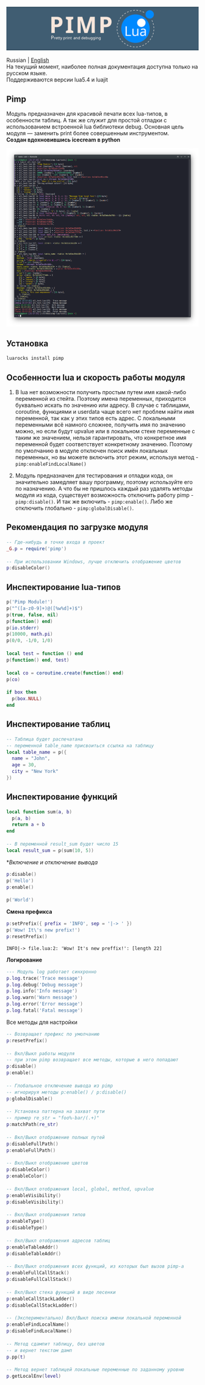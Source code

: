 ![Screenshot](https://github.com/uriid1/pimp-lua/blob/main/screenshots/pimp_logo.png)

Russian | [English](README_EN.md)</br>
На текущий момент, наиболее полная документация доступна только на русском языке.</br>
Поддерживаются версии lua5.4 и luajit

## Pimp
Модуль предназначен для красивой печати всех lua-типов, в особенности таблиц. А так же служит для простой отладки с использованием встроенной lua библиотеки debug.
Основная цель модуля — заменить print более совершенным инструментом.</br>
<b>Создан вдохновившись icecream в python</b>

![Screenshot](https://github.com/uriid1/pimp-lua/blob/main/screenshots/screenshot.png)

## Установка
```bash
luarocks install pimp
```

## Особенности lua и скорость работы модуля
1. В lua нет возможности получить простым путем имя какой-либо переменной из стейта.
Поэтому имена переменных, приходится буквально искать по значению или адресу.
В случае с таблицами, coroutine, функциями и userdata чаще всего нет проблем найти имя переменной, так как у этих типов есть адрес. С локальными переменными всё намного сложнее, получить имя по значению можно, но если будут upvalue или в локальном стеке переменные с таким же значением, нельзя гарантировать, что конкретное имя переменной будет соответствует конкретному значению. Поэтому по умолчанию в модуле отключен поиск имён локальных переменных, но вы можете включить этот режим, используя метод - `pimp:enableFindLocalName()`

2. Модуль предназначен для тестирования и отладки кода, он значительно замедляет вашу программу, поэтому используйте его по назначению. А что бы не пришлось каждый раз удалять методы модуля из кода, существует возможность отключить работу pimp - `pimp:disable()`. И так же включить - `pimp:enable()`. Либо же отключить глобально - `pimp:globalDisable()`.

## Рекомендация по загрузке модуля
```lua
-- Где-нибудь в точке входа в проект
_G.p = require('pimp')

-- При использовании Windows, лучше отключить отображение цветов
p:disableColor()
```

## Инспектирование lua-типов
```lua
p('Pimp Module!')
p("^([a-z0-9]+)@([%w%d]+)$")
p(true, false, nil)
p(function() end)
p(io.stderr)
p(10000, math.pi)
p(0/0, -1/0, 1/0)

local test = function () end
p(function() end, test)

local co = coroutine.create(function() end)
p(co)

if box then
  p(box.NULL)
end
```

## Инспектирование таблиц
```lua
-- Таблица будет распечатана
-- переменной table_name присвоиться ссылка на таблицу
local table_name = p({
  name = "John",
  age = 30,
  city = "New York"
})
```

## Инспектирование функций
```lua
local function sum(a, b)
  p(a, b)
  return a + b
end

-- В переменной result_sum будет число 15
local result_sum = p(sum(10, 5))
```

**Включение и отключение вывода*
```lua
p:disable()
p('Hello')
p:enable()

p('World')
```

**Смена префикса**
```lua
p:setPrefix({ prefix = 'INFO', sep = '|-> ' })
p('Wow! It\'s new prefix!')
p:resetPrefix()
```
```
INFO|-> file.lua:2: 'Wow! It's new preffix!': [length 22]
```

**Логирование**
```lua
--- Модуль log работает синхронно
p.log.trace('Trace message')
p.log.debug('Debug message')
p.log.info('Info message')
p.log.warn('Warn message')
p.log.error('Error message')
p.log.fatal('Fatal message')
```

Все методы для настройки </br>
```lua
-- Возвращает префикс по умолчанию
p:resetPrefix()

-- Вкл/Выкл работы модуля
-- при этом pimp возвращает все методы, которые в него попадают
p:disable()
p:enable()

-- Глобальное отключение вывода из pimp
-- игнорируя методы p:enable() / p:disable()
p:globalDisable()

-- Установка паттерна на захват пути
-- пример re_str = "foo%-bar/(.+)"
p:matchPath(re_str)

-- Вкл/Выкл отображение полных путей
p:disableFullPath()
p:enableFullPath()

-- Вкл/Выкл отображение цветов
p:disableColor()
p:enableColor()

-- Вкл/Выкл отображения local, global, method, upvalue
p:enableVisibility()
p:disableVisibility()

-- Вкл/Выкл отображения типов
p:enableType()
p:disableType()

-- Вкл/Выкл отображения адресов таблиц
p:enableTableAddr()
p:disableTableAddr()

-- Вкл/Выкл отображения всех функций, из которых был вызов pimp-а
p:enableFullCallStack()
p:disableFullCallStack()

-- Вкл/Выкл стека функций в виде лесенки
p:enableCallStackLadder()
p:disableCallStackLadder()

-- (Экспериментально) Вкл/Выкл поиска имени локальной переменной
p:enableFindLocalName()
p:disableFindLocalName()

-- Метод сдампит таблицу, без цветов
-- и вернет текстом дамп
p.pp(t)

-- Метод вернет таблицей локальные переменные по заданному уровню
p.getLocalEnv(level)
```
